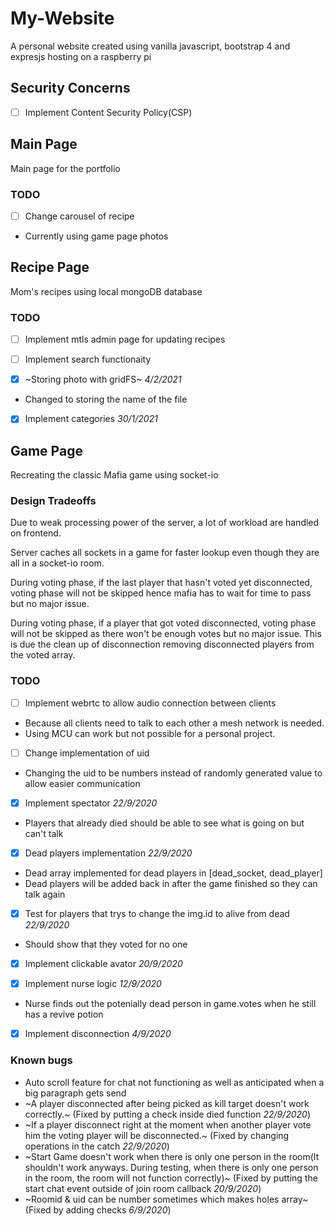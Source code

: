 # My-Website
A personal website created using vanilla javascript, bootstrap 4 and expresjs hosting on a raspberry pi

## **Security Concerns**
- [ ] Implement Content Security Policy(CSP)

## **Main Page**
Main page for the portfolio

### TODO
- [ ] Change carousel of recipe 
- Currently using game page photos 

## **Recipe Page**
Mom's recipes using local mongoDB database

### TODO
- [ ] Implement mtls admin page for updating recipes

- [ ] Implement search functionaity

- [x] ~Storing photo with gridFS~ *4/2/2021*
- Changed to storing the name of the file 

- [x] Implement categories *30/1/2021*

## **Game Page**
Recreating the classic Mafia game using socket-io 

### Design Tradeoffs
Due to weak processing power of the server, a lot of workload are handled on frontend. 

Server caches all sockets in a game for faster lookup even though they are all in a socket-io room.  

During voting phase, if the last player that hasn't voted yet disconnected, voting phase will not be skipped hence mafia has to wait for time to pass but no major issue.

During voting phase, if a player that got voted disconnected, voting phase will not be skipped as there won't be enough votes but no major issue. This is due the clean up of disconnection removing disconnected players from the voted array.

### TODO
- [ ] Implement webrtc to allow audio connection between clients
- Because all clients need to talk to each other a mesh network is needed.
- Using MCU can work but not possible for a personal project.

- [ ] Change implementation of uid 
- Changing the uid to be numbers instead of randomly generated value to allow easier communication

- [x] Implement spectator *22/9/2020*
- Players that already died should be able to see what is going on but can't talk 

- [x] Dead players implementation *22/9/2020*
- Dead array implemented for dead players in [dead_socket, dead_player] 
- Dead players will be added back in after the game finished so they can talk again 

- [x] Test for players that trys to change the img.id to alive from dead *22/9/2020*
- Should show that they voted for no one 

- [x] Implement clickable avator *20/9/2020*

- [x] Implement nurse logic *12/9/2020*
- Nurse finds out the potenially dead person in game.votes when he still has a revive potion

- [x] Implement disconnection *4/9/2020*

### Known bugs
- Auto scroll feature for chat not functioning as well as anticipated when a big paragraph gets send
- ~A player disconnected after being picked as kill target doesn't work correctly.~ (Fixed by putting a check inside died function *22/9/2020*)
- ~If a player disconnect right at the moment when another player vote him the voting player will be disconnected.~ (Fixed by changing operations in the catch *22/9/2020*)
- ~Start Game doesn't work when there is only one person in the room(It shouldn't work anyways. During testing, when there is only one person in the room, the room will not function correctly)~ (Fixed by putting the start chat event outside of join room callback *20/9/2020*)
- ~Roomid & uid can be number sometimes which makes holes array~ (Fixed by adding checks *6/9/2020*)